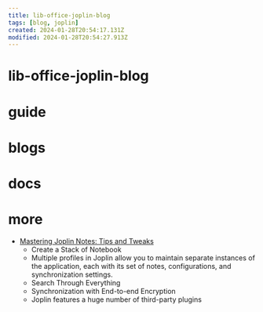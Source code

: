 ```yaml
---
title: lib-office-joplin-blog
tags: [blog, joplin]
created: 2024-01-28T20:54:17.131Z
modified: 2024-01-28T20:54:27.913Z
---
```


# lib-office-joplin-blog

# guide

# blogs

# docs

# more
- [Mastering Joplin Notes: Tips and Tweaks](https://itsfoss.com/joplin-tips/)
  - Create a Stack of Notebook
  - Multiple profiles in Joplin allow you to maintain separate instances of the application, each with its set of notes, configurations, and synchronization settings. 
  - Search Through Everything
  - Synchronization with End-to-end Encryption
  - Joplin features a huge number of third-party plugins
